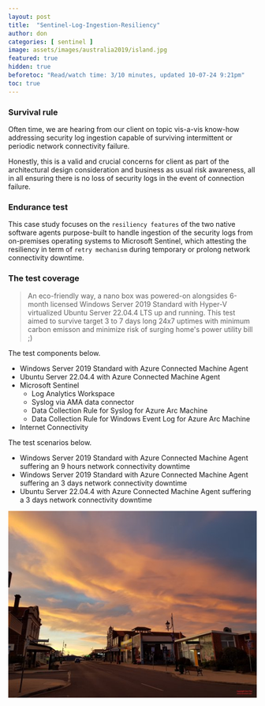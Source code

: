 ```yaml
---
layout: post
title:  "Sentinel-Log-Ingestion-Resiliency"
author: don
categories: [ sentinel ]
image: assets/images/australia2019/island.jpg
featured: true
hidden: true
beforetoc: "Read/watch time: 3/10 minutes, updated 10-07-24 9:21pm"
toc: true
---
```


### Survival rule
Often time, we are hearing from our client on topic vis-a-vis know-how addressing security log ingestion capable of surviving intermittent or periodic network connectivity failure. 

Honestly, this is a valid and crucial concerns for client as part of the architectural design consideration and business as usual risk awareness, all in all ensuring there is no loss of security logs in the event of connection failure.

### Endurance test
This case study focuses on the `resiliency features` of the two native software agents purpose-built to handle ingestion of the security logs from on-premises operating systems to Microsoft Sentinel, which attesting the resiliency in term of `retry mechanism` during temporary or prolong network connectivity downtime.

### The test coverage
> An eco-friendly way, a nano box was powered-on alongsides 6-month licensed Windows Server 2019 Standard with Hyper-V virtualized Ubuntu Server 22.04.4 LTS up and running. This test aimed to survive target 3 to 7 days long 24x7 uptimes with minimum carbon emisson and minimize risk of surging home's power utility bill ;)


The test components below.
+ Windows Server 2019 Standard with Azure Connected Machine Agent
+ Ubuntu Server 22.04.4 with Azure Connected Machine Agent
+ Microsoft Sentinel
  + Log Analytics Workspace
  + Syslog via AMA data connector
  + Data Collection Rule for Syslog for Azure Arc Machine
  + Data Collection Rule for Windows Event Log for Azure Arc Machine
+ Internet Connectivity


The test scenarios below.
+ Windows Server 2019 Standard with Azure Connected Machine Agent suffering an 9 hours network connectivity downtime
+ Windows Server 2019 Standard with Azure Connected Machine Agent suffering an 3 days network connectivity downtime
+ Ubuntu Server 22.04.4 with Azure Connected Machine Agent suffering a 3 days network connectivity downtime

![walking](/assets/images/australia2019/island.jpg)


